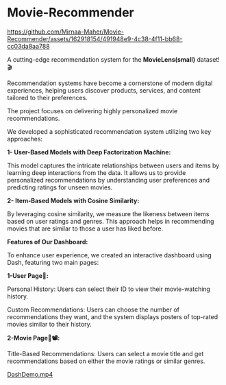 # Movie-Recommender


https://github.com/Mirnaa-Maher/Movie-Recommender/assets/162918154/491948e9-4c38-4f11-bb68-cc03da8aa788


A cutting-edge recommendation system for the **MovieLens(small)** dataset! 🎬

Recommendation systems have become a cornerstone of modern digital experiences, helping users discover products, services, and content tailored to their preferences.

The project focuses on delivering highly personalized movie recommendations.

We developed a sophisticated recommendation system utilizing two key approaches:

**1- User-Based Models with Deep Factorization Machine:**

This model captures the intricate relationships between users and items by learning deep interactions from the data. It allows us to provide personalized recommendations by understanding user preferences and predicting ratings for unseen movies.

**2- Item-Based Models with Cosine Similarity:**

By leveraging cosine similarity, we measure the likeness between items based on user ratings and genres. This approach helps in recommending movies that are similar to those a user has liked before.

**Features of Our Dashboard:**

To enhance user experience, we created an interactive dashboard using Dash, featuring two main pages:

**1-User Page👥:**

Personal History: Users can select their ID to view their movie-watching history.

Custom Recommendations: Users can choose the number of recommendations they want, and the system displays posters of top-rated movies similar to their history.

**2-Movie Page🍿📽️:**

Title-Based Recommendations: Users can select a movie title and get recommendations based on either the movie ratings or similar genres.

[DashDemo.mp4](Untitled%2027b7fb9a7c864d2680799d9a78a29e33/DashDemo.mp4)
